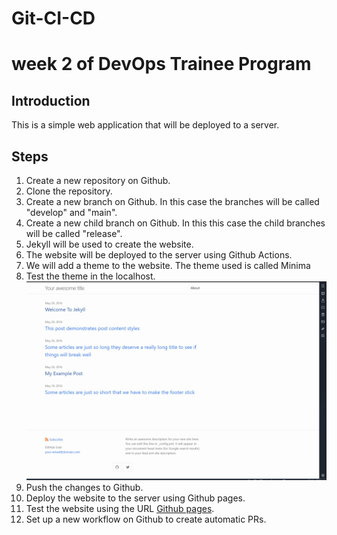 # Git-CI-CD

# week 2 of DevOps Trainee Program

## Introduction

This is a simple web application that will be deployed to a server.

## Steps

1. Create a new repository on Github.
2. Clone the repository.
3. Create a new branch on Github. In this case the branches will be called "develop" and "main".
4. Create a new child branch on Github. In this this case the child branches will be called "release".
5. Jekyll will be used to create the website.
6. The website will be deployed to the server using Github Actions.
7. We will add a theme to the website. The theme used is called Minima
8. Test the theme in the localhost.
![](images/minima.png)
9. Push the changes to Github.
10. Deploy the website to the server using Github pages.
11. Test the website using the URL [Github pages](https://walter-gaitan.github.io/Git-CI-CD/).
12. Set up a new workflow on Github to create automatic PRs.

